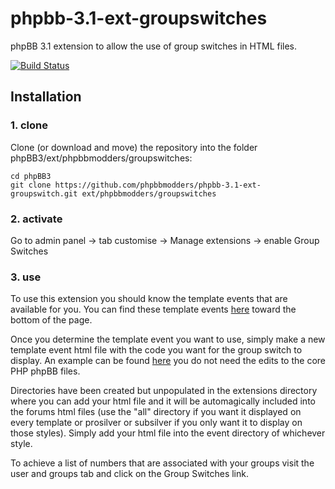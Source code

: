 phpbb-3.1-ext-groupswitches
=========================

phpBB 3.1 extension to allow the use of group switches in HTML files.



[![Build Status](https://travis-ci.org/phpbbmodders/phpbb-3.1-ext-groupswitch.svg)](https://travis-ci.org/phpbbmodders/phpbb-3.1-ext-groupswitch)
## Installation

### 1. clone
Clone (or download and move) the repository into the folder phpBB3/ext/phpbbmodders/groupswitches:

```
cd phpBB3
git clone https://github.com/phpbbmodders/phpbb-3.1-ext-groupswitch.git ext/phpbbmodders/groupswitches
```

### 2. activate
Go to admin panel -> tab customise -> Manage extensions -> enable Group Switches

### 3. use
To use this extension you should know the template events that are available for you.  You can find these template events [here](https://wiki.phpbb.com/Event_List#Template_Events) toward the bottom of the page.

Once you determine the template event you want to use, simply make a new template event html file with the code you want for the group switch to display.  An example can be found [here](https://www.phpbb.com/support/docs/en/3.0/kb/article/creating-group-template-switches/) you do not need the edits to the core PHP phpBB files.

Directories have been created but unpopulated in the extensions directory where you can add your html file and it will be automagically included into the forums html files (use the "all" directory if you want it displayed on every template or prosilver or subsilver if you only want it to display on those styles).  Simply add your html file into the event directory of whichever style.

To achieve a list of numbers that are associated with your groups visit the user and groups tab and click on the Group Switches link.